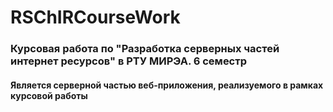 # RSChIRCourseWork
### Курсовая работа по "Разработка серверных частей интернет ресурсов" в РТУ МИРЭА. 6 семестр
#### Является серверной частью веб-приложения, реализуемого в рамках курсовой работы
